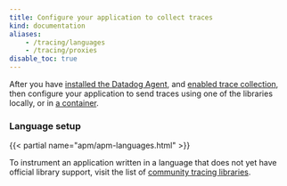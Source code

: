 ```yaml
---
title: Configure your application to collect traces
kind: documentation
aliases:
    - /tracing/languages
    - /tracing/proxies
disable_toc: true
---
```


After you have [installed the Datadog Agent][1], and [enabled trace collection][2], then configure your application to send traces using one of the libraries locally, or in [a container][3].

### Language setup

{{< partial name="apm/apm-languages.html" >}}

To instrument an application written in a language that does not yet have official library support, visit the list of [community tracing libraries][4].

[1]: /agent
[2]: /agent/apm
[3]: /agent/apm/#containers
[4]: /developers/libraries/#apm-tracing-client-libraries
